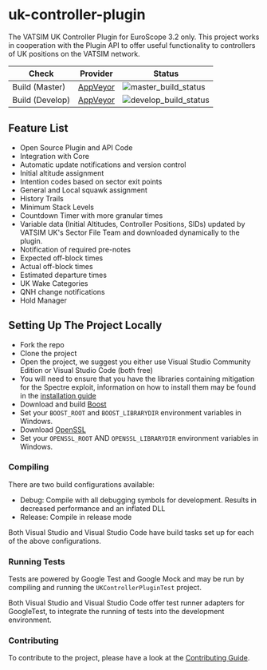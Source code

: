 [master_build_status]: https://ci.appveyor.com/api/projects/status/github/VATSIM-UK/uk-controller-plugin?svg=true&retina=true&branch=master
[develop_build_status]: https://ci.appveyor.com/api/projects/status/github/VATSIM-UK/uk-controller-plugin?svg=true&retina=true&branch=develop

# uk-controller-plugin

The VATSIM UK Controller Plugin for EuroScope 3.2 only. This project works in cooperation with
the Plugin API to offer useful functionality to controllers of UK positions on the VATSIM network.

|      Check      |                            Provider                                          |              Status             |
|-----------------|------------------------------------------------------------------------------|---------------------------------|
| Build (Master)  | [AppVeyor](https://ci.appveyor.com/project/CalumTowers/uk-controller-plugin) | ![master_build_status]          |
| Build (Develop) | [AppVeyor](https://ci.appveyor.com/project/CalumTowers/uk-controller-plugin) | ![develop_build_status]         |

## Feature List

- Open Source Plugin and API Code
- Integration with Core
- Automatic update notifications and version control
- Initial altitude assignment
- Intention codes based on sector exit points
- General and Local squawk assignment
- History Trails
- Minimum Stack Levels
- Countdown Timer with more granular times
- Variable data (Initial Altitudes, Controller Positions, SIDs) updated by VATSIM UK's Sector File Team and downloaded
dynamically to the plugin.
- Notification of required pre-notes
- Expected off-block times
- Actual off-block times
- Estimated departure times
- UK Wake Categories
- QNH change notifications
- Hold Manager

## Setting Up The Project Locally

- Fork the repo
- Clone the project
- Open the project, we suggest you either use Visual Studio Community Edition or Visual Studio Code (both free)
- You will need to ensure that you have the libraries containing mitigation for the Spectre exploit, information on how to install them may be found in the [installation guide](https://docs.microsoft.com/en-us/cpp/build/reference/qspectre?view=vs-2017)
- Download and build [Boost](https://www.boost.org/users/download/)
- Set your `BOOST_ROOT` and `BOOST_LIBRARYDIR` environment variables in Windows.
- Download [OpenSSL](https://slproweb.com/products/Win32OpenSSL.html)
- Set your `OPENSSL_ROOT` AND `OPENSSL_LIBRARYDIR` environment variables in Windows.

### Compiling

There are two build configurations available:

- Debug: Compile with all debugging symbols for development. Results in decreased performance and an inflated DLL
- Release: Compile in release mode

Both Visual Studio and Visual Studio Code have build tasks set up for each of the above configurations.

### Running Tests

Tests are powered by Google Test and Google Mock and may be run by compiling and running the `UKControllerPluginTest` project.

Both Visual Studio and Visual Studio Code offer test runner adapters for GoogleTest, to integrate the running of tests
into the development environment.

### Contributing

To contribute to the project, please have a look at the [Contributing Guide](CONTRIBUTING.md).
